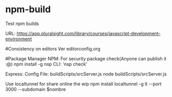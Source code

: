 # npm-build
Test npm builds

URL: https://app.pluralsight.com/library/courses/javascript-development-environment


#Consistency on editors
Ver editorconfig.org

#Package Manager
NPM:
For security package check(Anyone can publish it :@)
npm install -g nsp 
CLI: 'nsp check'

Express:
Config File: buildScripts/srcServer.js
node buildScripts/srcServer.js

Use localtunnel for share online the wip
npm install localtunnel -g
lt --port 3000 --subdomain $nombre
